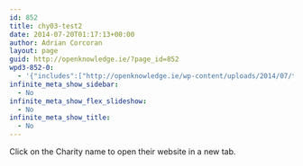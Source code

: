 ```yaml
---
id: 852
title: chy03-test2
date: 2014-07-20T01:17:13+00:00
author: Adrian Corcoran
layout: page
guid: http://openknowledge.ie/?page_id=852
wpd3-852-0:
  - '{"includes":["http://openknowledge.ie/wp-content/uploads/2014/07/tabulate.js","https://ajax.googleapis.com/ajax/libs/jquery/1.11.0/jquery.min.js"],"code":"\tvar mydata; // store data globally\r\n\t\r\n\t//-----------------------------------------------------------\r\n\t// 1. Load external data and format into hierarchy\r\n\t// 1.1 load external data\r\n\td3.tsv(\"http://openknowledge.ie/wp-content/uploads/2014/07/ds_chy_dashboard.tsv\", function(error, data3) {\r\n\t\tdata3.forEach(function(d) {\r\n\t      d.CharityRegNo = parseInt(d.CharityRegNo);\r\n\t\t});\r\n\t\t\t\t\t\r\n\t\tmydata = data3.filter(function(d) { return 1 == 1; });\r\n\t\talert(JSON.stringify(mydata.filter(function(d) { return 1 == 1 ; })));\r\n\t\t\t\r\n\t\tvar cols = [\"CharityRegNo\",\"Charity\",\"Cause\",\"Category\",\"Website2\",\"WhatCharityDoes\",\"CompanyRegNo\"]; // build array of column\r\n\t\t$(tabulate(mydata.filter(function(d) { return 1 == 1; }),cols ,\"#tbl\"));\t//build table\r\n\r\n  }); "}'
infinite_meta_show_sidebar:
  - No
infinite_meta_show_flex_slideshow:
  - No
infinite_meta_show_title:
  - No
---
```


  


<div class="wpd3-852-0">
</div>

Click on the Charity name to open their website in a new tab.

&nbsp;